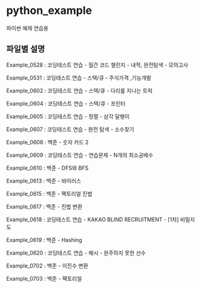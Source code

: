 # python_example
파이썬 예제 연습용
## 파일별 설명

Example_0528 : 코딩테스트 연습 - 월간 코드 챌린지 - 내적, 완전탐색 - 모의고사

Example_0531 :  코딩테스트 연습 - 스택/큐 -  주식가격 ,기능개발

Example_0602 : 코딩테스트 연습 - 스택/큐 - 다리를 지나는 트럭

Example_0604 : 코딩테스트 연습 - 스택/큐 - 프린터

Example_0605 : 코딩테스트 연습 - 정렬 - 삼각 달팽이

Example_0607 : 코딩테스트 연습 - 완전 탐색 - 소수찾기

Example_0608 : 백준 - 숫자 카드 2

Example_0609 : 코딩테스트 연습 - 연습문제 - N개의 최소공배수

Example_0610 : 백준 - DFS와 BFS

Example_0613 : 백준 - 바이러스

Example_0615 : 백준 - 팩토리얼 진법

Example_0617 : 백준 - 진법 변환

Example_0618 : 코딩테스트 연습 - KAKAO BLIND RECRUITMENT - [1차] 비밀지도

Example_0619 : 백준 - Hashing

Example_0620 : 코딩테스트 연습 - 해시 - 완주하지 못한 선수

Example_0702 : 백준 - 이진수 변환

Example_0703 : 백준 - 팩토리얼
